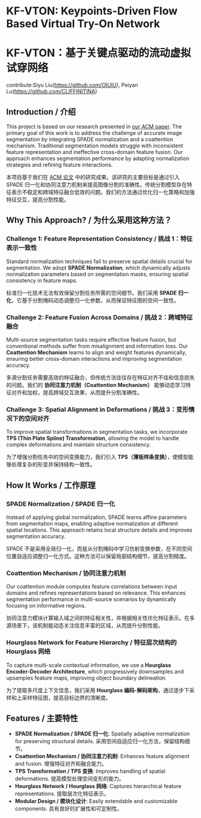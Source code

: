 # KF-VTON: Keypoints-Driven Flow Based Virtual Try-On Network
# KF-VTON：基于关键点驱动的流动虚拟试穿网络

contribute:Siyu Liu(https://github.com/OIUIU), Peiyan Lu(https://github.com/CLIFFINITINA)

## Introduction / 介绍
This project is based on our research presented in [our ACM paper](https://dl.acm.org/doi/10.1145/3673903). The primary goal of this work is to address the challenge of accurate image segmentation by integrating SPADE normalization and a coattention mechanism. Traditional segmentation models struggle with inconsistent feature representation and ineffective cross-domain feature fusion. Our approach enhances segmentation performance by adapting normalization strategies and refining feature interactions.

本项目基于我们在 [ACM 论文](https://dl.acm.org/doi/10.1145/3673903) 中的研究成果。该研究的主要目标是通过引入 SPADE 归一化和协同注意力机制来提高图像分割的准确性。传统分割模型存在特征表示不稳定和跨域特征融合低效的问题。我们的方法通过优化归一化策略和加强特征交互，提高分割性能。

## Why This Approach? / 为什么采用这种方法？
### Challenge 1: Feature Representation Consistency / 挑战 1：特征表示一致性
Standard normalization techniques fail to preserve spatial details crucial for segmentation. We adopt **SPADE Normalization**, which dynamically adjusts normalization parameters based on segmentation masks, ensuring spatial consistency in feature maps.

标准归一化技术无法有效保留分割任务所需的空间细节。我们采用 **SPADE 归一化**，它基于分割掩码动态调整归一化参数，从而保证特征图的空间一致性。

### Challenge 2: Feature Fusion Across Domains / 挑战 2：跨域特征融合
Multi-source segmentation tasks require effective feature fusion, but conventional methods suffer from misalignment and information loss. Our **Coattention Mechanism** learns to align and weight features dynamically, ensuring better cross-domain interactions and improving segmentation accuracy.

多源分割任务需要高效的特征融合，但传统方法往往存在特征对齐不佳和信息损失的问题。我们的 **协同注意力机制（Coattention Mechanism）** 能够动态学习特征对齐和加权，提高跨域交互效果，从而提升分割准确性。

### Challenge 3: Spatial Alignment in Deformations / 挑战 3：变形情况下的空间对齐
To improve spatial transformations in segmentation tasks, we incorporate **TPS (Thin Plate Spline) Transformation**, allowing the model to handle complex deformations and maintain structure consistency.

为了增强分割任务中的空间变换能力，我们引入 **TPS（薄板样条变换）**，使模型能够处理复杂的形变并保持结构一致性。

## How It Works / 工作原理
### **SPADE Normalization / SPADE 归一化**
Instead of applying global normalization, SPADE learns affine parameters from segmentation maps, enabling adaptive normalization at different spatial locations. This approach retains local structure details and improves segmentation accuracy.

SPADE 不是采用全局归一化，而是从分割掩码中学习仿射变换参数，在不同空间位置自适应调整归一化方式。这种方法可以保留局部结构细节，提高分割精度。

### **Coattention Mechanism / 协同注意力机制**
Our coattention module computes feature correlations between input domains and refines representations based on relevance. This enhances segmentation performance in multi-source scenarios by dynamically focusing on informative regions.

协同注意力模块计算输入域之间的特征相关性，并根据相关性优化特征表示。在多源场景下，该机制能动态关注信息丰富的区域，从而提升分割性能。

### **Hourglass Network for Feature Hierarchy / 特征层次结构的 Hourglass 网络**
To capture multi-scale contextual information, we use a **Hourglass Encoder-Decoder Architecture**, which progressively downsamples and upsamples feature maps, improving object boundary delineation.

为了提取多尺度上下文信息，我们采用 **Hourglass 编码-解码架构**，通过逐步下采样和上采样特征图，提高目标边界的清晰度。

## Features / 主要特性
- **SPADE Normalization / SPADE 归一化**: Spatially adaptive normalization for preserving structural details.
  采用空间自适应归一化方法，保留结构细节。
- **Coattention Mechanism / 协同注意力机制**: Enhances feature alignment and fusion.
  增强特征对齐和融合能力。
- **TPS Transformation / TPS 变换**: Improves handling of spatial deformations.
  提高模型处理空间变形的能力。
- **Hourglass Network / Hourglass 网络**: Captures hierarchical feature representations.
  提取层次化特征表示。
- **Modular Design / 模块化设计**: Easily extendable and customizable components.
  具有良好的扩展性和可定制性。



```



